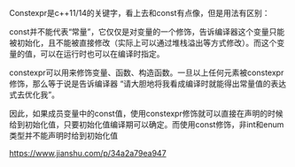 Constexpr是c++11/14的关键字，看上去和const有点像，但是用法有区别：

const并不能代表“常量”，它仅仅是对变量的一个修饰，告诉编译器这个变量只能被初始化，且不能被直接修改（实际上可以通过堆栈溢出等方式修改）。而这个变量的值，可以在运行时也可以在编译时指定。

constexpr可以用来修饰变量、函数、构造函数。一旦以上任何元素被constexpr修饰，那么等于说是告诉编译器 “请大胆地将我看成编译时就能得出常量值的表达式去优化我”。

因此，如果成员变量中的const值，使用constexpr修饰就可以直接在声明的时候给到初始化值，只要初始化值编译期可以确定。而使用const修饰，非int和enum类型并不能声明时给到初始化值

https://www.jianshu.com/p/34a2a79ea947